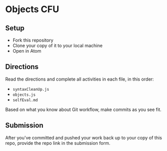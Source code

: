 # Objects CFU

## Setup

- Fork this repository
- Clone your copy of it to your local machine
- Open in Atom

## Directions

Read the directions and complete all activities in each file, in this order:
- `syntaxCleanUp.js`
- `objects.js`
- `selfEval.md`

Based on what you know about Git workflow, make commits as you see fit.

## Submission

After you've committed and pushed your work back up to your copy of this repo, provide the repo link in the submission form.
